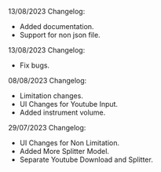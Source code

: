 13/08/2023 Changelog: <br />
- Added documentation.
- Support for non json file.

13/08/2023 Changelog: <br />
- Fix bugs.

08/08/2023 Changelog: <br />
- Limitation changes.
- UI Changes for Youtube Input.
- Added instrument volume.

29/07/2023 Changelog: <br />
- UI Changes for Non Limitation.
- Added More Splitter Model.
- Separate Youtube Download and Splitter.